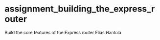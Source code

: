 assignment_building_the_express_router
======================================

Build the core features of the Express router
Elias Hantula